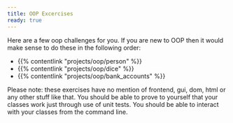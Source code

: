 ```yaml
---
title: OOP Excercises
ready: true
---
```


Here are a few oop challenges for you. If you are new to OOP then it would make sense to do these in the following order:

- {{% contentlink "projects/oop/person" %}}
- {{% contentlink "projects/oop/dice" %}}
- {{% contentlink "projects/oop/bank_accounts" %}}

Please note: these exercises have no mention of frontend, gui, dom, html or any other stuff like that. You should be able to prove to yourself that your classes work just through use of unit tests. You should be able to interact with your classes from the command line.

